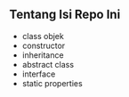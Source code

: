 ## Tentang Isi Repo Ini
- class objek
- constructor
- inheritance
- abstract class
- interface
- static properties